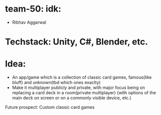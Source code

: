 # team-50: idk: 
 - Ribhav Aggarwal
# Techstack: Unity, C#, Blender, etc.
# Idea:
- An app/game which is a collection of classic card games, famous(like bluff) and unknown(tbd which ones exaclty)
- Make it  multiplayer publicly and private, with major focus being on replacing a card deck in a room(private multiplayer)
  {with options of the main deck on screen or on a commonly visible device, etc.)

Future prospect: Custom classic card games
